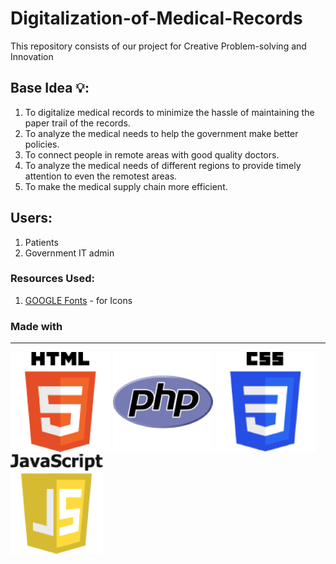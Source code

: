# Digitalization-of-Medical-Records
This repository consists of our project for Creative Problem-solving and Innovation

## Base Idea 💡:
1. To digitalize medical records to minimize the hassle of maintaining the paper trail of the records.
2. To analyze the medical needs to help the government make better policies.
3. To connect people in remote areas with good quality doctors.
4. To analyze the medical needs of different regions to provide timely attention to even the remotest areas.
5. To make the medical supply chain more efficient.

## Users:
1. Patients
2. Government IT admin

### Resources Used:
1. [GOOGLE Fonts](https://fonts.google.com/icons) - for Icons

### Made with
---

![HTML](Images/HTML5.png)
![PHP](Images/php.png)
![CSS](Images/CSS.png)
![JS](Images/JavaScript.png)

<br>
